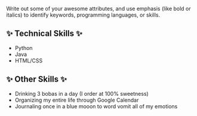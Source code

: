 Write out some of your awesome attributes, and use emphasis (like bold or italics) to identify keywords, programming languages, or skills. 
## :sparkles: Technical Skills :sparkles:
* Python
* Java
* HTML/CSS

## :sparkles: Other Skills :sparkles:
* Drinking 3 bobas in a day (I order at 100% sweetness)
* Organizing my entire life through Google Calendar
* Journaling once in a blue mooon to word vomit all of my emotions

